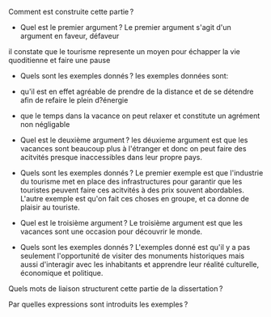 Comment est construite cette partie ? 

 

- Quel est le premier argument ? 
Le premier argument s'agit d'un argument en faveur, défaveur

il constate que le tourisme represente un moyen pour échapper la vie quoditienne et faire une pause
 

- Quels sont les exemples donnés ? 
les exemples données sont:
- qu'il est en effet agréable de prendre de la distance et de se détendre afin de refaire le plein d?énergie
- que le temps dans la vacance on peut relaxer et constitute un agrément non négligable
 
- Quel est le deuxième argument ? 
les déuxieme argument est que les vacances sont beaucoup plus à l'étranger et donc on peut faire des acitvités presque inaccessibles dans leur propre pays.
 

- Quels sont les exemples donnés ? 
Le premier exemple est que l'industrie du tourisme met en place des infrastructures pour garantir que les touristes peuvent faire ces acitvités à des prix souvent abordables.
L'autre exemple est qu'on fait ces choses en groupe, et ca donne de plaisir au touriste.

- Quel est le troisième argument ? 
Le troisième argument est que les vacances sont une occasion pour découvrir le monde. 


- Quels sont les exemples donnés ? 
L'exemples donné est qu'il y a pas seulement l'opportunité de visiter des monuments historiques mais aussi d'interagir avec les inhabitants et apprendre leur réalité culturelle, économique et politique.

Quels mots de liaison structurent cette partie de la dissertation ? 


Par quelles expressions sont introduits les exemples ?  

